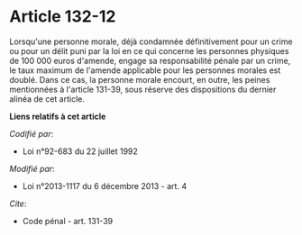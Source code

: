 # Article 132-12

Lorsqu'une personne morale, déjà condamnée définitivement pour un crime ou pour un délit puni par la loi en ce qui concerne
les personnes physiques de 100 000 euros d'amende, engage sa responsabilité pénale par un crime, le taux maximum de l'amende
applicable               pour les personnes morales est doublé. Dans ce cas, la personne morale encourt, en outre, les peines
mentionnées à l'article 131-39, sous réserve des dispositions du dernier alinéa de cet article.

**Liens relatifs à cet article**

_Codifié par_:

  - Loi n°92-683 du 22 juillet 1992

_Modifié par_:

  - Loi n°2013-1117 du 6 décembre 2013 - art. 4

_Cite_:

  - Code pénal - art. 131-39
